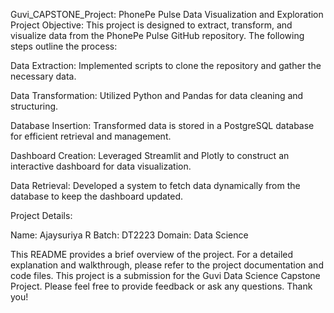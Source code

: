 Guvi_CAPSTONE_Project: PhonePe Pulse Data Visualization and Exploration
Project Objective: This project is designed to extract, transform, and visualize data from the PhonePe Pulse GitHub repository. The following steps outline the process:

Data Extraction: Implemented scripts to clone the repository and gather the necessary data.

Data Transformation: Utilized Python and Pandas for data cleaning and structuring.

Database Insertion: Transformed data is stored in a PostgreSQL database for efficient retrieval and management.

Dashboard Creation: Leveraged Streamlit and Plotly to construct an interactive dashboard for data visualization.

Data Retrieval: Developed a system to fetch data dynamically from the database to keep the dashboard updated.

Project Details:

Name: Ajaysuriya R
Batch: DT2223
Domain: Data Science

This README provides a brief overview of the project. For a detailed explanation and walkthrough, please refer to the project documentation and code files. This project is a submission for the Guvi Data Science Capstone Project. Please feel free to provide feedback or ask any questions. Thank you!
